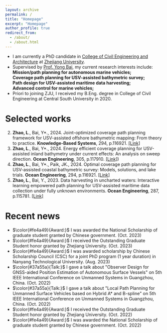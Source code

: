 ```yaml
---
layout: archive
permalink: /
title: "Homepage"
excerpt: "Homepage"
author_profile: true
redirect_from: 
  - /about/
  - /about.html
---
```


- I am currently a PhD candidate in [College of Civil Engineering and Architecture](http://www.ccea.zju.edu.cn.http.jxutcmtsg.proxy.jxutcm.edu.cn/main.htm) at [Zhejiang University](https://www.zju.edu.cn/english/). 
- Supervised by [Prof. Yong Bai](https://person.zju.edu.cn/0010294), my current research interests include:\
**Mission/path planning for autonomous marine vehicles;\
Coverage path planning for USV-assisted bathymetric survey;\
Path design for USV-assisted maritime data harvesting;\
Advanced control for marine vehicles;**
- Priori to joining ZJU, I received my B.Eng. degree in College of Civil Engineering at Central South University in 2020.

# Selected works

2. **Zhao, L**., Bai, Y*., 2024. Joint-optimized coverage path planning framework for USV-assisted offshore bathymetric mapping: From theory to practice. **Knowledge-Based Systems**, 294, p.116921. [[Link]](https://doi.org/10.1016/j.oceaneng.2024.116921)
3. **Zhao, L**., Bai, Y*., 2024. Energy efficient coverage planning for USV-assisted inland bathymetry under current effects: An analysis on sweep direction. **Ocean Engineering**, 305, p.117910. [[Link]](https://doi.org/10.1016/j.oceaneng.2024.117910))
4. **Zhao, L**., Bai, Y*., Paik, JK., 2024. Optimal coverage path planning for USV-assisted coastal bathymetric survey: Models, solutions, and lake trials. **Ocean Engineering**, 294, p.116921. [[Link]](https://doi.org/10.1016/j.oceaneng.2024.116921)
5. **Zhao, L**., Bai, Y., 2023. Data harvesting in uncharted waters: Interactive learning empowered path planning for USV-assisted maritime data collection under fully unknown environments. **Ocean Engineering**, 287, p.115781. [[Link]](https://doi.org/10.1016/j.oceaneng.2023.115781)


# Recent news 
-   $\color{#fe4a49}{Award:}$ I was awarded the National Scholarship of graduate student granted by Chinese government. (Oct. 2023)
-   $\color{#fe4a49}{Award:}$ I received the Outstanding Graduate Student honor granted by Zhejiang University. (Oct. 2023)
-   $\color{#fe4a49}{Award:}$ I was awarded scholarship by Chinese Scholarship Council (CSC) for a joint PhD program (1 year duration) in Nanyang Technological University. (Aug. 2023)
-   $\color{#37a55a}{Talk:}$ I gave a talk about "Observer Design for GNSS-aided Position Estimation of Autonomous Surface Vessels" on 5th IEEE International Conference on Unmanned Systems in Guangzhou, China. (Oct. 2022)
-   $\color{#37a55a}{Talk:}$ I gave a talk about "Local Path Planning for Unmanned Surface Vehicles based on Hybrid A* and B-spline" on 5th IEEE International Conference on Unmanned Systems in Guangzhou, China. (Oct. 2022)
-   $\color{#fe4a49}{Award:}$ I received the Outstanding Graduate Student honor granted by Zhejiang University. (Oct. 2022)
-   $\color{#fe4a49}{Award:}$ I was awarded the National Scholarship of graduate student granted by Chinese government. (Oct. 2022)
 
